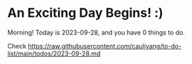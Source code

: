 # An Exciting Day Begins! :)

Morning! Today is 2023-09-28, and you have 0 things to do.

Check https://raw.githubusercontent.com/cauliyang/to-do-list/main/todos/2023-09-28.md